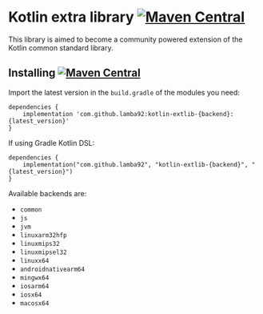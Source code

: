 # Kotlin extra library [![Maven Central](https://maven-badges.herokuapp.com/maven-central/com.github.lamba92/kotlin-extlib/badge.svg)](https://maven-badges.herokuapp.com/maven-central/com.github.lamba92/kotlin-extlib)
This library is aimed to become a community powered extension of the Kotlin common standard library. 

## Installing  [![Maven Central](https://maven-badges.herokuapp.com/maven-central/com.github.lamba92/kotlin-extlib/badge.svg)](https://maven-badges.herokuapp.com/maven-central/com.github.lamba92/kotlin-extlib)

Import the latest version in the `build.gradle` of the modules you need:

```
dependencies {
    implementation 'com.github.lamba92:kotlin-extlib-{backend}:{latest_version}'
}
```

If using Gradle Kotlin DSL:
```
dependencies {
    implementation("com.github.lamba92", "kotlin-extlib-{backend}", "{latest_version}")
}
```

Available backends are:
- `common`
- `js`
- `jvm`
- `linuxarm32hfp`
- `linuxmips32`
- `linuxmipsel32`
- `linuxx64`
- `androidnativearm64`
- `mingwx64`
- `iosarm64`
- `iosx64`
- `macosx64`
